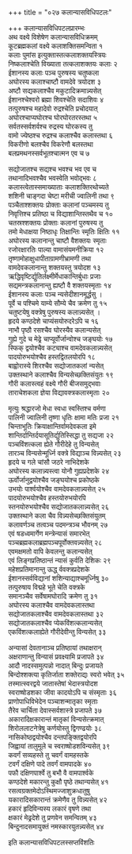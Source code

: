 +++
title = "०२७ कलान्यासविधिपटलः"

+++
कलान्यासविधिपटलप्रारम्भः  
अथ वक्ष्ये विशेषेण कलान्यासविधिक्रमम्  
कूटब्रह्मकलां वक्ष्ये कलाशक्तिसमन्विता १  
कलाः पुमांस इत्युक्तास्तत्कलाशक्तयस्त्रियः  
निष्कलाश्चेति विख्याता तत्कलाशक्तयः कलाः २  
ईशानस्य कलाः पञ्च पुरुषस्य चतुष्कला  
अघोरस्य कलाश्चाष्टौ वामदेवे त्रयोदश ३  
अष्टौ सद्यकलाश्चैव मकुटादिक्रमान्न्यसेत्  
ईशानश्चेश्वरो ब्रह्मा शिवश्चेति सदाशिवः ४  
तत्पुरुषश्च महादेवो रुद्रश्चेति प्रचोदयात्  
अघोरश्चाप्यघोरश्च घोरघोरतरस्तथा ५  
सर्वतस्सर्वशर्वश्च रुद्रस्य घोरकस्य तु  
वामो ज्येष्ठश्च रुद्रश्च कलाश्चैव कलास्तथा ६  
विकरीणो बलश्चैव विकरेणौ बलस्तथा  
बलप्रमथनस्सर्वभूतश्चात्मन एव च ७

सद्योजातश्च सद्यश्च भवश्च भव एव च  
तथानादिभवश्चैव भवस्वेति भवोद्भवः ८  
कलास्त्वेतास्समाख्याताः कलाशक्तिरथोच्यते  
शशिनी चाङ्गदा चेष्टा मरीची ज्वालिनी तथा ९  
पञ्चैताश्शक्तयः प्रोक्ताः कलानां पञ्चमस्य तु  
निवृत्तिश्च प्रतिष्ठा च विद्याशान्तिस्तथैव च १०  
चतस्रश्शक्तयः प्रोक्ताः कलानां पुरुषस्य तु  
तमो मेधाक्षया निष्ठाधृः तिक्षान्तिः स्मृतिः क्षितिः ११  
अघोरस्य कलानान्तु चाष्टौ वैशक्तयः स्मृताः  
रजोरक्षारतिः पाल्या वामासंयमनीक्रिया १२  
तृष्णामोहाक्षुधापीताग्रामणीभ्रामणी तथा  
वामदेवकलानान्तु शक्तयस्तु त्रयोदश १३  
ऋद्धिवृष्टिर्द्युतिर्लक्ष्मीर्मेधाकान्तिर्बुधाः प्रजाः  
सद्यमन्त्रकलानान्तु ह्यष्टौ वै शक्तयस्मृताः १४  
ईशानस्य कलाः पञ्च न्यसेदीशानमूर्द्धसु ।  
पूर्वे च पश्चिमे याम्ये सौम्ये चैव क्रमेण तु १५  
चतुष्टयेषु वक्त्रेषु पुरुषस्य कलान्न्यसेत् ।  
हृदये कण्ठदेशे चाप्यंसयोरुदरेऽपि च १६  
नाभौ पृष्ठौ रसश्चैव घोरस्यैव कलान्यसेत्  
गुह्ये गुदे च मेढ्रे चाप्यूर्वोर्जान्वोश्च जङ्घयोः १७  
स्फिक् द्वयोश्चैव कट्याश्च वामदेवकलान्न्यसेत्  
पादयोरुभयोश्चैव हस्तद्वितलयोरपि १८  
बाह्वोरास्ये शिरश्चैव सद्योजातकलां न्यसेत्  
उक्तस्थाने कलाश्चैव विन्यसेच्छक्तिसंयुतः १९  
गौरी कलास्त्वहं वक्ष्ये गौरी बीजसमुद्भवाः  
ताराचेशकला ज्ञेया विद्यावक्त्रकलास्मृताः २०

मृत्युः श्रद्धारजो मेधा स्वधा स्वस्तिश्च वर्मणा  
पालिनी ज्वालिनी तृष्णा धृतिः क्षामा मतिः प्रजा २१  
चिन्ताभूतिः क्रियाक्षान्तिर्वामदेवकला इमे  
शान्तिर्दान्तिर्दयासूतिर्द्युतिस्सिद्धा तु सद्यजा २२  
पञ्चविंशत्कला ह्येते गौरीदेहे तु विन्यसेत्  
तारञ्च विन्यसेन्मूर्ध्नि वक्त्रे विद्याञ्च विन्न्यसेत् २३  
हृदये च गले चांसौ जठरे नाभिदेशके  
अघोरस्य कलान्न्यस्त्वा योनौ गुह्यप्रदेशके २४  
ऊर्वोर्जानुद्वयोश्चैव जङ्घयोश्च प्रकोष्ठके  
उभयोः पार्श्वयोश्चैव वामदेवकलान्न्यसेत् २५  
पादयोरुभयोश्चैव हस्तयोरुभयोरपि  
स्तनयोरुभयोश्चैव सद्योजातकलान्न्यसेत् २६  
उक्तस्थाने कला चैव विन्न्यसेच्छक्तिसंयुतम्  
कलावर्णञ्च तत्वञ्च पदमन्त्रञ्च भौवनम् २७  
एवं षडध्वमार्गेण मन्त्रेन्यासं समारभेत्  
पञ्चब्रह्मकलाब्रह्मपञ्चपूर्वोक्तवन्न्यसेत् २८  
एवमक्षमतो वापि केवलन्तु कलान्यसेत्  
एवं लिङ्गप्रतिष्ठान्तं न्यासं कुर्वति देशिकः २९  
महेशप्रतिमानान्तु ऊद्ध् र्ववक्त्रप्रदेशके  
ईशानस्सर्वविद्यानां शशिन्याद्याश्चमूर्ध्निषु ३०  
तत्पुरुषाय विद्महे भूते चेति वक्त्रके  
समानञ्चैव सर्वेषामघोरादि क्रमेण तु ३१  
अघोरस्य कलाश्चैव वामदेवकलास्तथा  
सद्योजातकलाश्चैव वामदेवकलास्तथा ३२  
सद्योजातकलाश्चैव प्येकविंशत्कलान्यसेत्  
एकविंशत्कलाह्येते गौरीदेवीन्तु विन्यसेत् ३३

अन्यासां देवतानाञ्च प्रतिष्ठायां तथाक्षरान्  
अक्षराणान्तु विन्यासं प्रवक्ष्यामि प्रजापते ३४  
आदौ नादस्समुत्पन्नो नादात् बिन्दुः प्रजायते  
बिन्दोश्शक्त्या कृतिर्जाता शक्तेराद्यः स्वरो भवेत् ३५  
तस्मात्स्वरद्वये जातास्तेषां भेदास्त्रयोदश  
स्वराष्षोडशका जीवा कादयोऽपि च संस्मृताः ३६  
प्राणोपाधिविभेदेन पञ्चाशन्मातृका स्मृताः  
तैरेव चार्चिता देवास्सर्वशास्त्रे प्रजापते ३७  
अकारादिक्षकारान्तं मातृकां विन्यसेत्क्रमात्  
शिरोललाटनेत्रेषु कर्णयोस्तु द्विगण्ढयोः ३८  
नासिकोष्ठद्वयोश्चैव दन्तपङ्क्तिद्वयोरपि  
जिह्वायां तालुमूले च स्वराष्षोडशविन्यसेत् ३९  
कवर्गं सव्यहस्ते तु चवर्गं वामहस्तके  
टवर्गं दक्षिणे पादे तवर्गं वामपादके ४०  
पफौ दक्षिणपार्श्वे तु बभौ वै वामपार्श्वके  
कण्ठदेशे मकारन्तु कुक्षौ पृष्ठे तथान्यसेत् ४१  
रसत्वग्रक्तमेदोऽस्थिमज्जाशुक्रधातुषु  
यकारादिसकारान्तं क्रमेणैव तु विन्न्यसेत् ४२  
हकारं हृदिविन्यस्य लकारं वृषणे तथा  
क्षकारं मेढ्रदेशे तु प्रणवेन समन्वितम् ४३  
बिन्दुनादसमायुक्तं नमस्कारयुतन्न्यसेत् ४४

इति कलान्यासविधिपटलस्सप्तविंशतिः


